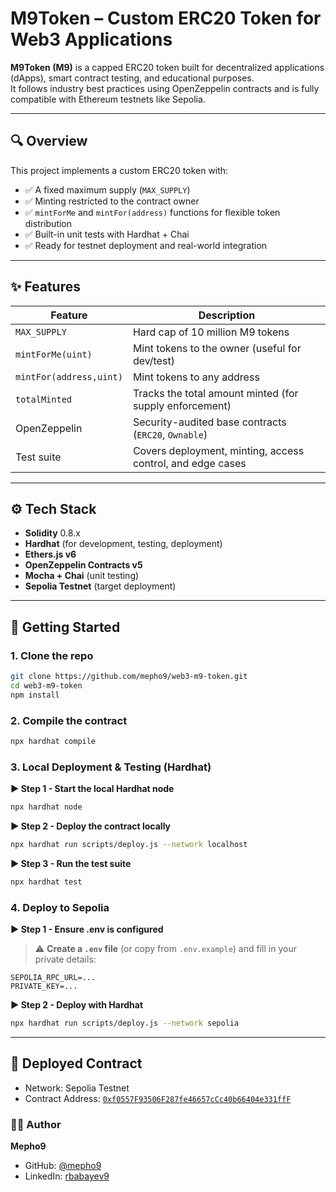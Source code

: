 # M9Token – Custom ERC20 Token for Web3 Applications

**M9Token (M9)** is a capped ERC20 token built for decentralized applications (dApps), smart contract testing, and educational purposes.  
It follows industry best practices using OpenZeppelin contracts and is fully compatible with Ethereum testnets like Sepolia.

---

## 🔍 Overview

This project implements a custom ERC20 token with:

- ✅ A fixed maximum supply (`MAX_SUPPLY`)
- ✅ Minting restricted to the contract owner
- ✅ `mintForMe` and `mintFor(address)` functions for flexible token distribution
- ✅ Built-in unit tests with Hardhat + Chai
- ✅ Ready for testnet deployment and real-world integration

---

## ✨ Features

| Feature              | Description |
|----------------------|-------------|
| `MAX_SUPPLY`         | Hard cap of 10 million M9 tokens |
| `mintForMe(uint)`    | Mint tokens to the owner (useful for dev/test) |
| `mintFor(address,uint)` | Mint tokens to any address |
| `totalMinted`        | Tracks the total amount minted (for supply enforcement) |
| OpenZeppelin         | Security-audited base contracts (`ERC20`, `Ownable`) |
| Test suite           | Covers deployment, minting, access control, and edge cases |

---

## ⚙️ Tech Stack

- **Solidity** 0.8.x
- **Hardhat** (for development, testing, deployment)
- **Ethers.js v6**
- **OpenZeppelin Contracts v5**
- **Mocha + Chai** (unit testing)
- **Sepolia Testnet** (target deployment)

---

## 🚀 Getting Started

### 1. Clone the repo

```bash
git clone https://github.com/mepho9/web3-m9-token.git
cd web3-m9-token
npm install
```

### 2. Compile the contract

```bash
npx hardhat compile
```

### 3. Local Deployment & Testing (Hardhat)

**▶️ Step 1 - Start the local Hardhat node**

```bash
npx hardhat node
```
**▶️ Step 2 - Deploy the contract locally**

```bash
npx hardhat run scripts/deploy.js --network localhost
```
**▶️ Step 3 - Run the test suite**

```bash
npx hardhat test
```

### 4. Deploy to Sepolia

**▶️ Step 1 - Ensure .env is configured**

> ⚠️ **Create a `.env` file** (or copy from `.env.example`) and fill in your private details:

```env
SEPOLIA_RPC_URL=...
PRIVATE_KEY=...
```
**▶️ Step 2 - Deploy with Hardhat**

```bash
npx hardhat run scripts/deploy.js --network sepolia
```
---

## 🔗 Deployed Contract

- Network: Sepolia Testnet
- Contract Address: [`0xf0557F93506F287fe46657cCc40b66404e331ffF`](https://sepolia.etherscan.io/address/0xf0557F93506F287fe46657cCc40b66404e331ffF)

### 👨‍💻 Author

**Mepho9**  
- GitHub: [@mepho9](https://github.com/mepho9)  
- LinkedIn: [rbabayev9](https://www.linkedin.com/in/rbabayev9/)
